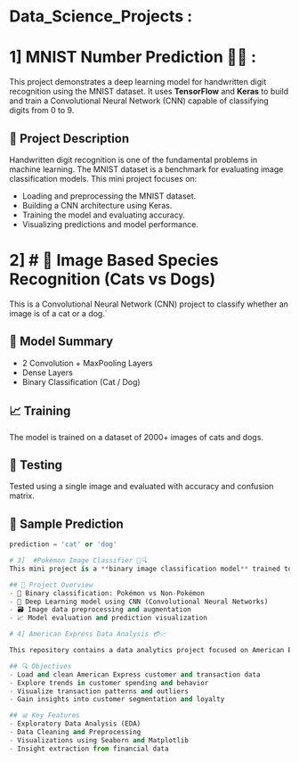 # Data_Science_Projects : 

# 1] MNIST Number Prediction 🧠🔢 :
This project demonstrates a deep learning model for handwritten digit recognition using the MNIST dataset. It uses **TensorFlow** and **Keras** to build and train a Convolutional Neural Network (CNN) capable of classifying digits from 0 to 9.

## 📌 Project Description
Handwritten digit recognition is one of the fundamental problems in machine learning. The MNIST dataset is a benchmark for evaluating image classification models. This mini project focuses on:
- Loading and preprocessing the MNIST dataset.
- Building a CNN architecture using Keras.
- Training the model and evaluating accuracy.
- Visualizing predictions and model performance.

# 2] # 🐾 Image Based Species Recognition (Cats vs Dogs)
This is a Convolutional Neural Network (CNN) project to classify whether an image is of a cat or a dog.`
## 🧠 Model Summary
- 2 Convolution + MaxPooling Layers
- Dense Layers
- Binary Classification (Cat / Dog)
## 📈 Training
The model is trained on a dataset of 2000+ images of cats and dogs.
## 🧪 Testing
Tested using a single image and evaluated with accuracy and confusion matrix.
## 📸 Sample Prediction
```python
prediction = 'cat' or 'dog'

# 3]  #Pokémon Image Classifier 🧠🔍
This mini project is a **binary image classification model** trained to identify whether an image is of a **Pokémon or not**. It uses **TensorFlow** and **Keras** to build a deep learning model that can generalize image features and make accurate predictions.

## 📌 Project Overview
- 🔢 Binary classification: Pokémon vs Non-Pokémon
- 🧠 Deep Learning model using CNN (Convolutional Neural Networks)
- 🗃️ Image data preprocessing and augmentation
- 📈 Model evaluation and prediction visualization

# 4] American Express Data Analysis 💳📈

This repository contains a data analytics project focused on American Express customer data. The goal is to perform exploratory data analysis (EDA) on transaction behavior and discover patterns that could help in better decision-making, customer segmentation, and product optimization.

## 🔍 Objectives
- Load and clean American Express customer and transaction data
- Explore trends in customer spending and behavior
- Visualize transaction patterns and outliers
- Gain insights into customer segmentation and loyalty

## 📊 Key Features
- Exploratory Data Analysis (EDA)
- Data Cleaning and Preprocessing
- Visualizations using Seaborn and Matplotlib
- Insight extraction from financial data






